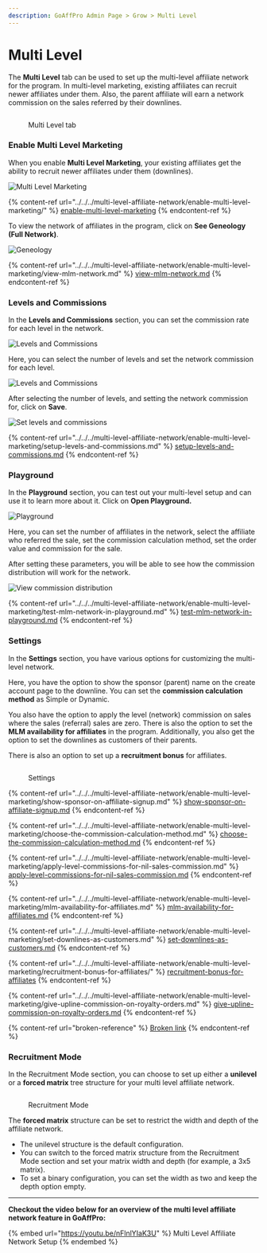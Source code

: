 ```yaml
---
description: GoAffPro Admin Page > Grow > Multi Level
---
```


# Multi Level

The **Multi Level** tab can be used to set up the multi-level affiliate network for the program. In multi-level marketing, existing affiliates can recruit newer affiliates under them. Also, the parent affiliate will earn a network commission on the sales referred by their downlines.&#x20;

<figure><img src="../../../.gitbook/assets/image (2672).png" alt=""><figcaption><p>Multi Level tab</p></figcaption></figure>

### Enable Multi Level Marketing

When you enable **Multi Level Marketing**, your existing affiliates get the ability to recruit newer affiliates under them (downlines).&#x20;

![Multi Level Marketing](<../../../.gitbook/assets/image (3279).png>)

{% content-ref url="../../../multi-level-affiliate-network/enable-multi-level-marketing/" %}
[enable-multi-level-marketing](../../../multi-level-affiliate-network/enable-multi-level-marketing/)
{% endcontent-ref %}

To view the network of affiliates in the program, click on **See Geneology (Full Network)**.&#x20;

![Geneology](<../../../.gitbook/assets/image (1014).png>)

{% content-ref url="../../../multi-level-affiliate-network/enable-multi-level-marketing/view-mlm-network.md" %}
[view-mlm-network.md](../../../multi-level-affiliate-network/enable-multi-level-marketing/view-mlm-network.md)
{% endcontent-ref %}

### &#x20;Levels and Commissions&#x20;

In the **Levels and Commissions** section, you can set the commission rate for each level in the network.&#x20;

![Levels and Commissions](<../../../.gitbook/assets/image (1268).png>)

Here, you can select the number of levels and set the network commission for each level.&#x20;

![Levels and Commissions](<../../../.gitbook/assets/image (1723).png>)

After selecting the number of levels, and setting the network commission for, click on **Save**.

![Set levels and commissions](<../../../.gitbook/assets/image (725).png>)

{% content-ref url="../../../multi-level-affiliate-network/enable-multi-level-marketing/setup-levels-and-commissions.md" %}
[setup-levels-and-commissions.md](../../../multi-level-affiliate-network/enable-multi-level-marketing/setup-levels-and-commissions.md)
{% endcontent-ref %}

### Playground

In the **Playground** section, you can test out your multi-level setup and can use it to learn more about it. Click on **Open Playground.**

![Playground](<../../../.gitbook/assets/image (2889).png>)

Here, you can set the number of affiliates in the network, select the affiliate who referred the sale, set the commission calculation method, set the order value and commission for the sale.&#x20;

After setting these parameters, you will be able to see how the commission distribution will work for the network.&#x20;

![View commission distribution](<../../../.gitbook/assets/image (671).png>)

{% content-ref url="../../../multi-level-affiliate-network/enable-multi-level-marketing/test-mlm-network-in-playground.md" %}
[test-mlm-network-in-playground.md](../../../multi-level-affiliate-network/enable-multi-level-marketing/test-mlm-network-in-playground.md)
{% endcontent-ref %}

### Settings

In the **Settings** section, you have various options for customizing the multi-level network.&#x20;

Here, you have the option to show the sponsor (parent) name on the create account page to the downline. You can set the **commission calculation method** as Simple or Dynamic.&#x20;

You also have the option to apply the level (network) commission on sales where the sales (referral) sales are zero. There is also the option to set the **MLM availability for affiliates** in the program. Additionally, you also get the option to set the downlines as customers of their parents.

There is also an option to set up a **recruitment bonus** for affiliates.&#x20;

<figure><img src="../../../.gitbook/assets/image (1170).png" alt=""><figcaption><p>Settings</p></figcaption></figure>

{% content-ref url="../../../multi-level-affiliate-network/enable-multi-level-marketing/show-sponsor-on-affiliate-signup.md" %}
[show-sponsor-on-affiliate-signup.md](../../../multi-level-affiliate-network/enable-multi-level-marketing/show-sponsor-on-affiliate-signup.md)
{% endcontent-ref %}

{% content-ref url="../../../multi-level-affiliate-network/enable-multi-level-marketing/choose-the-commission-calculation-method.md" %}
[choose-the-commission-calculation-method.md](../../../multi-level-affiliate-network/enable-multi-level-marketing/choose-the-commission-calculation-method.md)
{% endcontent-ref %}

{% content-ref url="../../../multi-level-affiliate-network/enable-multi-level-marketing/apply-level-commissions-for-nil-sales-commission.md" %}
[apply-level-commissions-for-nil-sales-commission.md](../../../multi-level-affiliate-network/enable-multi-level-marketing/apply-level-commissions-for-nil-sales-commission.md)
{% endcontent-ref %}

{% content-ref url="../../../multi-level-affiliate-network/enable-multi-level-marketing/mlm-availability-for-affiliates.md" %}
[mlm-availability-for-affiliates.md](../../../multi-level-affiliate-network/enable-multi-level-marketing/mlm-availability-for-affiliates.md)
{% endcontent-ref %}

{% content-ref url="../../../multi-level-affiliate-network/enable-multi-level-marketing/set-downlines-as-customers.md" %}
[set-downlines-as-customers.md](../../../multi-level-affiliate-network/enable-multi-level-marketing/set-downlines-as-customers.md)
{% endcontent-ref %}

{% content-ref url="../../../multi-level-affiliate-network/enable-multi-level-marketing/recruitment-bonus-for-affiliates/" %}
[recruitment-bonus-for-affiliates](../../../multi-level-affiliate-network/enable-multi-level-marketing/recruitment-bonus-for-affiliates/)
{% endcontent-ref %}

{% content-ref url="../../../multi-level-affiliate-network/enable-multi-level-marketing/give-upline-commission-on-royalty-orders.md" %}
[give-upline-commission-on-royalty-orders.md](../../../multi-level-affiliate-network/enable-multi-level-marketing/give-upline-commission-on-royalty-orders.md)
{% endcontent-ref %}

{% content-ref url="broken-reference" %}
[Broken link](broken-reference)
{% endcontent-ref %}

### Recruitment Mode

In the Recruitment Mode section, you can choose to set up either a **unilevel** or a **forced matrix** tree structure for your multi level affiliate network.

<figure><img src="../../../.gitbook/assets/image (1597).png" alt=""><figcaption><p>Recruitment Mode</p></figcaption></figure>

The **forced matrix** structure can be set to restrict the width and depth of the affiliate network.&#x20;

* The unilevel structure is the default configuration.
* You can switch to the forced matrix structure from the Recruitment Mode section and set your matrix width and depth (for example, a 3x5 matrix).
* To set a binary configuration, you can set the width as two and keep the depth option empty.

***

**Checkout the video below for an overview of the multi level affiliate network feature in GoAffPro:**

{% embed url="https://youtu.be/nFlnlYIaK3U" %}
Multi Level Affiliate Network Setup
{% endembed %}

